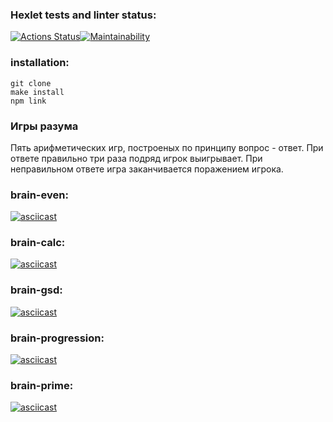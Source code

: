 ### Hexlet tests and linter status:
[![Actions Status](https://github.com/Tanya14081981/frontend-project-44/workflows/hexlet-check/badge.svg)](https://github.com/Tanya14081981/frontend-project-44/actions)[![Maintainability](https://api.codeclimate.com/v1/badges/fb74f85f99b4a3def279/maintainability)](https://codeclimate.com/github/Tanya14081981/frontend-project-44/maintainability)

### installation:
```
git clone
make install
npm link
```
### Игры разума
Пять арифметических игр, построеных по принципу вопрос - ответ. 
При ответе правильно три раза подряд игрок выигрывает. При неправильном ответе игра заканчивается поражением игрока. 

### brain-even:
[![asciicast](https://asciinema.org/a/xgyaaEe7fDwLHuaa5fDD6Elx3.svg)](https://asciinema.org/a/xgyaaEe7fDwLHuaa5fDD6Elx3)

### brain-calc:
[![asciicast](https://asciinema.org/a/jgTjLo0zHYyF1N7qtO9dPXbzb.svg)](https://asciinema.org/a/jgTjLo0zHYyF1N7qtO9dPXbzb)

### brain-gsd:
[![asciicast](https://asciinema.org/a/mpTzdBf1R8vZ3GiGtKcWmyd1P.svg)](https://asciinema.org/a/mpTzdBf1R8vZ3GiGtKcWmyd1P)

### brain-progression:
[![asciicast](https://asciinema.org/a/ZevqduSsfjfJzudHOKuuuhed7.svg)](https://asciinema.org/a/ZevqduSsfjfJzudHOKuuuhed7)

### brain-prime:
[![asciicast](https://asciinema.org/a/Mjn7eL96WNPDHIullQYPX4ZSr.svg)](https://asciinema.org/a/Mjn7eL96WNPDHIullQYPX4ZSr)
